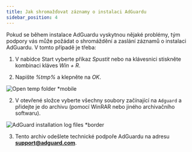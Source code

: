 ```yaml
---
title: Jak shromažďovat záznamy o instalaci AdGuardu
sidebar_position: 4
---
```


Pokud se během instalace AdGuardu vyskytnou nějaké problémy, tým podpory vás může požádat o shromáždění a zaslání záznamů o instalaci AdGuardu. V tomto případě je třeba:

1. V nabídce Start vyberte příkaz *Spustit* nebo na klávesnici stiskněte kombinaci kláves *Win + R*.

2. Napište *%tmp%* a klepněte na *OK*.

![Open temp folder *mobile](https://cdn.adtidy.org/content/kb/ad_blocker/windows/solving-problems/install-logs-1.png)

2. V otevřené složce vyberte všechny soubory začínající na `Adguard` a přidejte je do archivu (pomocí WinRAR nebo jiného archivačního softwaru).

![AdGuard installation log files *border](https://cdn.adtidy.org/content/kb/ad_blocker/windows/solving-problems/install-logs-2.png)

3. Tento archiv odešlete technické podpoře AdGuardu na adresu **support@adguard.com**.
